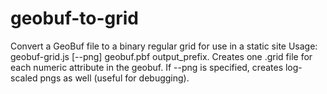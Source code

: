 # geobuf-to-grid

 Convert a GeoBuf file to a binary regular grid for use in a static site
 Usage: geobuf-grid.js [--png] geobuf.pbf output_prefix.
 Creates one .grid file for each numeric attribute in the geobuf. If --png is specified, creates log-scaled pngs as well (useful for debugging).
